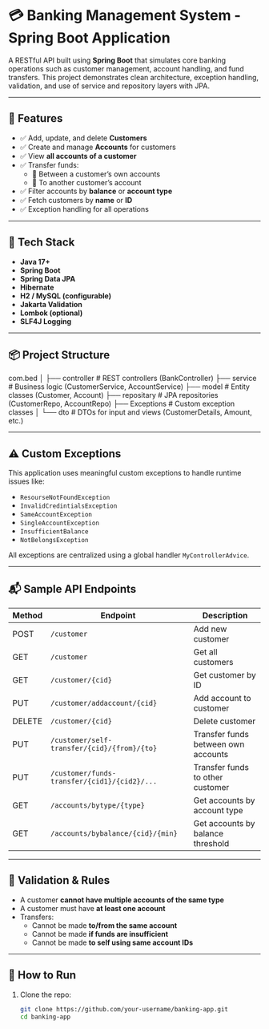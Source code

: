 # 💳 Banking Management System - Spring Boot Application

A RESTful API built using **Spring Boot** that simulates core banking operations such as customer management, account handling, and fund transfers. 
This project demonstrates clean architecture, exception handling, validation, and use of service and repository layers with JPA.

---

## 🚀 Features

- ✅ Add, update, and delete **Customers**
- ✅ Create and manage **Accounts** for customers
- ✅ View **all accounts of a customer**
- ✅ Transfer funds:
  - 💸 Between a customer’s own accounts
  - 💸 To another customer’s account
- ✅ Filter accounts by **balance** or **account type**
- ✅ Fetch customers by **name** or **ID**
- ✅ Exception handling for all operations

---

## 🧰 Tech Stack

- **Java 17+**
- **Spring Boot**
- **Spring Data JPA**
- **Hibernate**
- **H2 / MySQL (configurable)**
- **Jakarta Validation**
- **Lombok (optional)**
- **SLF4J Logging**

---

## 📦 Project Structure
com.bed
│
├── controller # REST controllers (BankController)
├── service # Business logic (CustomerService, AccountService)
├── model # Entity classes (Customer, Account)
├── repositary # JPA repositories (CustomerRepo, AccountRepo)
├── Exceptions # Custom exception classes
│
└── dto # DTOs for input and views (CustomerDetails, Amount, etc.)


---

## ⚠️ Custom Exceptions

This application uses meaningful custom exceptions to handle runtime issues like:

- `ResourseNotFoundException`
- `InvalidCredintialsException`
- `SameAccountException`
- `SingleAccountException`
- `InsufficientBalance`
- `NotBelongsException`

All exceptions are centralized using a global handler `MyControllerAdvice`.

---

## 📬 Sample API Endpoints

| Method | Endpoint                                      | Description                            |
|--------|-----------------------------------------------|----------------------------------------|
| POST   | `/customer`                                   | Add new customer                       |
| GET    | `/customer`                                   | Get all customers                      |
| GET    | `/customer/{cid}`                             | Get customer by ID                     |
| PUT    | `/customer/addaccount/{cid}`                  | Add account to customer                |
| DELETE | `/customer/{cid}`                             | Delete customer                        |
| PUT    | `/customer/self-transfer/{cid}/{from}/{to}`   | Transfer funds between own accounts    |
| PUT    | `/customer/funds-transfer/{cid1}/{cid2}/...`  | Transfer funds to other customer       |
| GET    | `/accounts/bytype/{type}`                     | Get accounts by account type           |
| GET    | `/accounts/bybalance/{cid}/{min}`             | Get accounts by balance threshold      |

---

## 🧪 Validation & Rules

- A customer **cannot have multiple accounts of the same type**
- A customer must have **at least one account**
- Transfers:
  - Cannot be made **to/from the same account**
  - Cannot be made **if funds are insufficient**
  - Cannot be made **to self using same account IDs**

---

## 🔧 How to Run

1. Clone the repo:
   ```bash
   git clone https://github.com/your-username/banking-app.git
   cd banking-app


